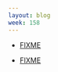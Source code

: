```yaml
---
layout: blog
week: 158
---
```


* [FIXME](https://twitter.com/__pandaman64__/status/991696974675034112)

* [FIXME](https://www.turnkeylinux.org/blog/v15.0rc1-core-and-tkldev)
